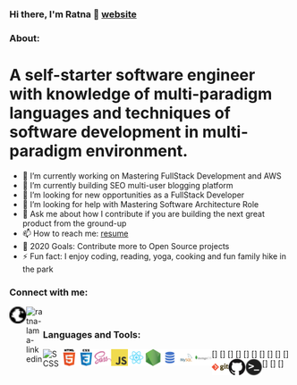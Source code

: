 ### Hi there, I'm Ratna 👋 [website]

### About: 
# A self-starter software engineer with knowledge of multi-paradigm languages and techniques of software development in multi-paradigm environment.

- 🔭 I’m currently working on Mastering FullStack Development and AWS
- 🌱 I’m currently building SEO multi-user blogging platform
- 👯 I’m looking for new opportunities as a FullStack Developer
- 🤔 I’m looking for help with Mastering Software Architecture Role
- 💬 Ask me about how I contribute if you are building the next great product from the ground-up
- 📫 How to reach me: [resume]
- 🥅 2020 Goals: Contribute more to Open Source projects
- ⚡ Fun fact: I enjoy coding, reading, yoga, cooking and fun family hike in the park

### Connect with me: 
[<img align="left" alt="ratnalama.com" width="30px" src="https://raw.githubusercontent.com/iconic/open-iconic/master/svg/globe.svg" />][website]
[<img align="left" alt="ratna-lama-linkedin" width="30px" src="https://cdn.jsdelivr.net/npm/simple-icons@v3/icons/linkedin.svg" />][linkedin]

<br />

### Languages and Tools:


[<img align="left" alt="SCSS" height="32" width="32" src="https://cdn.jsdelivr.net/npm/simple-icons@v4/icons/sass.svg" />]
[<img align="left" alt="HTML5" width="30px" src="https://raw.githubusercontent.com/github/explore/80688e429a7d4ef2fca1e82350fe8e3517d3494d/topics/html/html.png" />]
[<img align="left" alt="CSS3" width="30px" src="https://raw.githubusercontent.com/github/explore/80688e429a7d4ef2fca1e82350fe8e3517d3494d/topics/css/css.png" />]
[<img align="left" alt="Sass" width="30px" src="https://raw.githubusercontent.com/github/explore/80688e429a7d4ef2fca1e82350fe8e3517d3494d/topics/sass/sass.png" />]
[<img align="left" alt="JavaScript" width="30px" src="https://raw.githubusercontent.com/github/explore/80688e429a7d4ef2fca1e82350fe8e3517d3494d/topics/javascript/javascript.png" />]
[<img align="left" alt="React" width="30px" src="https://raw.githubusercontent.com/github/explore/80688e429a7d4ef2fca1e82350fe8e3517d3494d/topics/react/react.png" />]
[<img align="left" alt="Node.js" width="30px" src="https://raw.githubusercontent.com/github/explore/80688e429a7d4ef2fca1e82350fe8e3517d3494d/topics/nodejs/nodejs.png" />]
[<img align="left" alt="SQL" width="30px" src="https://raw.githubusercontent.com/github/explore/80688e429a7d4ef2fca1e82350fe8e3517d3494d/topics/sql/sql.png" />]
[<img align="left" alt="MySQL" width="30px" src="https://raw.githubusercontent.com/github/explore/80688e429a7d4ef2fca1e82350fe8e3517d3494d/topics/mysql/mysql.png" />]
[<img align="left" alt="MongoDB" width="30px" src="https://raw.githubusercontent.com/github/explore/80688e429a7d4ef2fca1e82350fe8e3517d3494d/topics/mongodb/mongodb.png" />]
[<img align="left" alt="Git" width="30px" src="https://raw.githubusercontent.com/github/explore/80688e429a7d4ef2fca1e82350fe8e3517d3494d/topics/git/git.png" />]
[<img align="left" alt="GitHub" width="30px" src="https://raw.githubusercontent.com/github/explore/78df643247d429f6cc873026c0622819ad797942/topics/github/github.png" />]
[<img align="left" alt="Terminal" width="30px" src="https://raw.githubusercontent.com/github/explore/80688e429a7d4ef2fca1e82350fe8e3517d3494d/topics/terminal/terminal.png" />]

<br /> <br />

[website]: https://ratnalama.com/
[linkedin]: https://www.linkedin.com/in/ratna-lama/
[resume]: https://ratnalama.com/RatnaKLamaResume.pdf